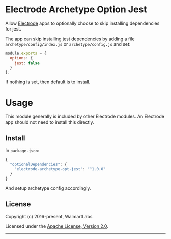 # Electrode Archetype Option Jest

Allow [Electrode](https://github.com/electrode-io/electrode) apps to optionally choose to skip installing dependencies for jest.

The app can skip installing jest dependencies by adding a file `archetype/config/index.js` or `archetype/config.js` and set:

```js
module.exports = {
  options: {
    jest: false
  }
};
```

If nothing is set, then default is to install.

# Usage

This module generally is included by other Electrode modules. An Electrode app should not need to install this directly.

## Install

In `package.json`:

```js
{
  "optionalDependencies": {
    "electrode-archetype-opt-jest": "^1.0.0"
  }
}
```

And setup archetype config accordingly.

## License

Copyright (c) 2016-present, WalmartLabs

Licensed under the [Apache License, Version 2.0](https://www.apache.org/licenses/LICENSE-2.0).

---

